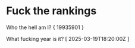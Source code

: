 # Fuck the rankings

Who the hell am I?
{ 19935901 }

What fucking year is it?
[ 2025-03-19T18:20:00Z ]
